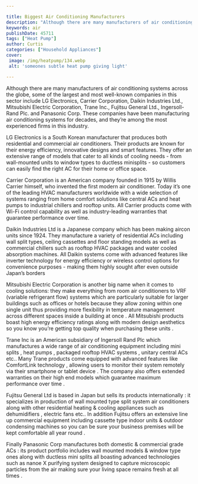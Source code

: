 ```yaml
---

title: Biggest Air Conditioning Manufacturers
description: "Although there are many manufacturers of air conditioning systems across the globe, some of the largest and most well-known compan...lets find out"
keywords: air
publishDate: 45711
tags: ["Heat Pump"]
author: Curtis
categories: ["Household Appliances"]
cover: 
 image: /img/heatpump/134.webp
 alt: 'someones subtle heat pump giving light'

---
```


Although there are many manufacturers of air conditioning systems across the globe, some of the largest and most well-known companies in this sector include LG Electronics, Carrier Corporation, Daikin Industries Ltd., Mitsubishi Electric Corporation, Trane Inc., Fujitsu General Ltd., Ingersoll-Rand Plc. and Panasonic Corp. These companies have been manufacturing air conditioning systems for decades, and they’re among the most experienced firms in this industry.

LG Electronics is a South Korean manufacturer that produces both residential and commercial air conditioners. Their products are known for their energy efficiency, innovative designs and smart features. They offer an extensive range of models that cater to all kinds of cooling needs - from wall-mounted units to window types to ductless minisplits - so customers can easily find the right AC for their home or office space.

Carrier Corporation is an American company founded in 1915 by Willis Carrier himself, who invented the first modern air conditioner. Today it’s one of the leading HVAC manufacturers worldwide with a wide selection of systems ranging from home comfort solutions like central ACs and heat pumps to industrial chillers and rooftop units. All Carrier products come with Wi-Fi control capability as well as industry-leading warranties that guarantee performance over time. 

Daikin Industries Ltd is a Japanese company which has been making aircon units since 1924. They manufacture a variety of residential ACs including wall split types, ceiling cassettes and floor standing models as well as commercial chillers such as rooftop HVAC packages and water cooled absorption machines. All Daikin systems come with advanced features like inverter technology for energy efficiency or wireless control options for convenience purposes - making them highly sought after even outside Japan’s borders 

Mitsubishi Electric Corporation is another big name when it comes to cooling solutions: they make everything from room air conditioners to VRF (variable refrigerant flow) systems which are particularly suitable for larger buildings such as offices or hotels because they allow zoning within one single unit thus providing more flexibility in temperature management across different spaces inside a building at once . All Mitsubishi products boast high energy efficiency ratings along with modern design aesthetics so you know you’re getting top quality when purchasing these units . 

Trane Inc is an American subsidiary of Ingersoll Rand Plc which manufactures a wide range of air conditioning equipment including mini splits , heat pumps , packaged rooftop HVAC systems , unitary central ACs etc.. Many Trane products come equipped with advanced features like ComfortLink technology , allowing users to monitor their system remotely via their smartphone or tablet device . The company also offers extended warranties on their high end models which guarantee maximum performance over time . 

Fujitsu General Ltd is based in Japan but sells its products internationally : it specializes in production of wall mounted type split system air conditioners along with other residential heating & cooling appliances such as dehumidifiers , electric fans etc.. In addition Fujitsu offers an extensive line up commercial equipment including cassette type indoor units & outdoor condensing machines so you can be sure your business premises will be kept comfortable all year round . 

 Finally Panasonic Corp manufactures both domestic & commercial grade ACs : its product portfolio includes wall mounted models & window type ones along with ductless mini splits all boasting advanced technologies such as nanoe X purifying system designed to capture microscopic particles from the air making sure your living space remains fresh at all times .
